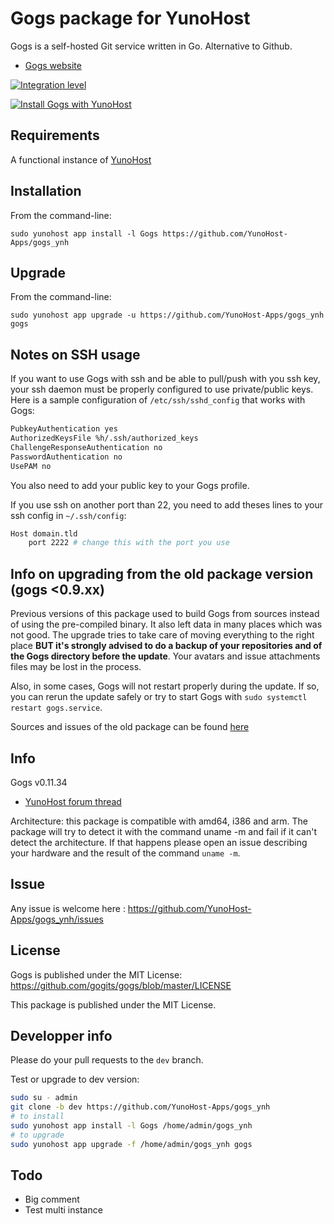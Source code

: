 # Gogs package for YunoHost

Gogs is a self-hosted Git service written in Go. Alternative to Github.
- [Gogs website](http://gogs.io)

[![Integration level](https://dash.yunohost.org/integration/gogs.svg)](https://ci-apps.yunohost.org/jenkins/job/gogs%20%28Community%29/lastBuild/consoleFull) 

[![Install Gogs with YunoHost](https://install-app.yunohost.org/install-with-yunohost.png)](https://install-app.yunohost.org/?app=gogs)

## Requirements
A functional instance of [YunoHost](https://yunohost.org)

## Installation
From the command-line:

`sudo yunohost app install -l Gogs https://github.com/YunoHost-Apps/gogs_ynh`

## Upgrade
From the command-line:

`sudo yunohost app upgrade -u https://github.com/YunoHost-Apps/gogs_ynh gogs`

## Notes on SSH usage
If you want to use Gogs with ssh and be able to pull/push with you ssh key, your ssh daemon must be properly configured to use private/public keys. Here is a sample configuration of `/etc/ssh/sshd_config` that works with Gogs:

```bash
PubkeyAuthentication yes
AuthorizedKeysFile %h/.ssh/authorized_keys
ChallengeResponseAuthentication no
PasswordAuthentication no
UsePAM no
```

You also need to add your public key to your Gogs profile.

If you use ssh on another port than 22, you need to add theses lines to your ssh config in `~/.ssh/config`:

```bash
Host domain.tld
    port 2222 # change this with the port you use
```

## Info on upgrading from the old package version (gogs <0.9.xx)
Previous versions of this package used to build Gogs from sources instead of using the pre-compiled binary. It also left data in many places which was not good. The upgrade tries to take care of moving everything to the right place **BUT it's strongly advised to do a backup of your repositories and of the Gogs directory before the update**. Your avatars and issue attachments files may be lost in the process.

Also, in some cases, Gogs will not restart properly during the update. If so, you can rerun the update safely or try to start Gogs with `sudo systemctl restart gogs.service`.

Sources and issues of the old package can be found [here](https://github.com/YunoHost-Apps/gogs_ynh_old/)

## Info
Gogs v0.11.34

- [YunoHost forum thread](https://forum.yunohost.org/t/gogs-package-an-awesome-github-alternative/1127)

Architecture: this package is compatible with amd64, i386 and arm. The package will try to detect it with the command uname -m and fail if it can't detect the architecture. If that happens please open an issue describing your hardware and the result of the command `uname -m`.

## Issue

Any issue is welcome here : https://github.com/YunoHost-Apps/gogs_ynh/issues

## License
Gogs is published under the MIT License:
https://github.com/gogits/gogs/blob/master/LICENSE

This package is published under the MIT License.


## Developper info
Please do your pull requests to the `dev` branch.

Test or upgrade to dev version:
```bash
sudo su - admin
git clone -b dev https://github.com/YunoHost-Apps/gogs_ynh
# to install
sudo yunohost app install -l Gogs /home/admin/gogs_ynh
# to upgrade
sudo yunohost app upgrade -f /home/admin/gogs_ynh gogs

```

## Todo

- Big comment
- Test multi instance


